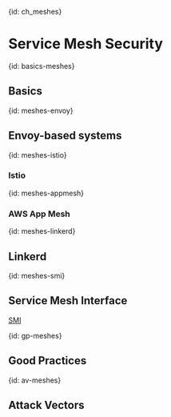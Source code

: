 {id: ch_meshes}
# Service Mesh Security

{id: basics-meshes}
## Basics

{id: meshes-envoy}
## Envoy-based systems

{id: meshes-istio}
### Istio

{id: meshes-appmesh}
### AWS App Mesh

{id: meshes-linkerd}
## Linkerd 

{id: meshes-smi}
## Service Mesh Interface

[SMI](https://smi-spec.io/)

{id: gp-meshes}
## Good Practices

{id: av-meshes}
## Attack Vectors



